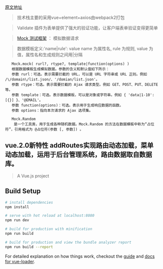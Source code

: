 [原文地址](https://github.com/PanJiaChen/vue-element-admin)

> 技术栈主要的采用vue+element+axios由webpack2打包

> Validate 插件为表单提供了强大的验证功能，让客户端表单验证变得更简单

> [Mock 测试框架](https://github.com/nuysoft/Mock/wiki) ： 模拟数据请求

> 数据模板定义:'name|rule': value 
name 为属性名, rule 为规则, value 为值，属性名和生成规则之间用|分隔
```常用方法
   Mock.mock( rurl?, rtype?, template|function(options) )
   根据数据模板生成模拟数据。参数的含义和默认值如下所示：
   参数 rurl：可选。表示需要拦截的 URL，可以是 URL 字符串或 URL 正则。例如 /\/domain\/list.json/、'/domian/list.json'。
   参数 rtype：可选。表示需要拦截的 Ajax 请求类型。例如 GET、POST、PUT、DELETE 等。
   参数 template：可选。表示数据模板，可以是对象或字符串。例如 { 'data|1-10':[{}] }、'@EMAIL'。
   参数 function(options)：可选。表示用于生成响应数据的函数。
   参数 options：指向本次请求的 Ajax 选项集。
   
   Mock.Random
    是一个工具类，用于生成各种随机数据。Mock.Random 的方法在数据模板中称为“占位符”，引用格式为 @占位符(参数 [, 参数]) 。
```

## vue.2.0新特性 addRoutes实现路由动态加载，菜单动态加载，运用于后台管理系统，路由数据取自数据库。



> A Vue.js project

## Build Setup

``` bash
# install dependencies
npm install

# serve with hot reload at localhost:8080
npm run dev

# build for production with minification
npm run build

# build for production and view the bundle analyzer report
npm run build --report
```

For detailed explanation on how things work, checkout the [guide](http://vuejs-templates.github.io/webpack/) and [docs for vue-loader](http://vuejs.github.io/vue-loader).

